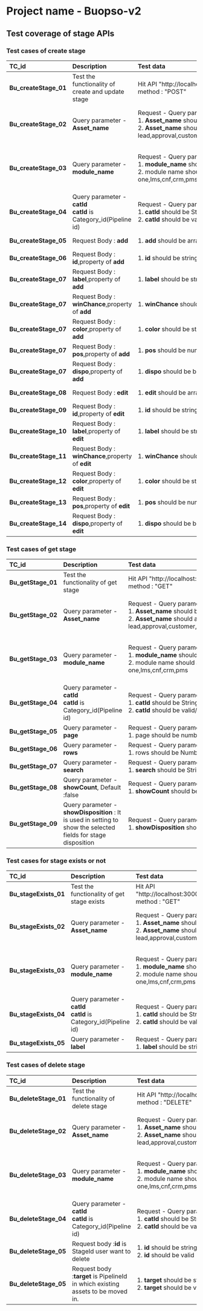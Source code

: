 # Project name - Buopso-v2
## Test coverage of stage APIs

### Test cases of create stage
TC_id|Description|Test data|Test step|
|:---|:----------|:--------|:--------|
|**Bu_createStage_01**|Test the functionality of create and update stage|Hit API "http://localhost:3000/fams/v2/stages",  method : "POST"||
|**Bu_createStage_02**|Query parameter -**Asset_name**|Request - Query parameter -**Asset_name** <br> 1. **Asset_name** should be String and required. <br> 2. **Asset_name** should accept only lead,approval,customer,company,deal,task,meeting|1. pass the **Asset_name** as number/null data type. 2. Pass the **Asset_name** as blank to check required or not. <br> 3. pass the **Asset_name** except lead,approval,customercompany,deal,task,meeting|
|**Bu_createStage_03**|Query parameter -**module_name**|Request - Query parameter -**module_name** <br> 1. **module_name** should be String and required <br> 2. module name should accept only one,lms,cnf,crm,pms|1. pass the **module_name** as number/null data type. <br> 2. Pass the module name blank to check required or not. <br> 3. pass the **module_name** except one,lms,cnf,crm,pms|
|**Bu_createStage_04**|Query parameter -**catId** <br> **catId** is Category_id(Pipeline id)|Request - Query parameter -**catId**  <br> 1. **catId** should be String and required <br> 2. **catId** should be valid/correct|1. pass the **catId** as number/null data type. <br> 2. Pass the **catId** blank to check required or not. <br> 3. pass the invalid **catId**|
|**Bu_createStage_05**|Request Body : **add**|1. **add** should be array[object]|1. Pass the **add** as number/string/array[string or number]/null data type.|
|**Bu_createStage_06**|Request Body : **id**,property of **add**|1. **id** should be string and required|1. Pass the **id** as number/null data type. <br> 2. Pass **id** blank to check reuired or not|
|**Bu_createStage_07**|Request Body : **label**,property of **add**|1. **label** should be string and required|1. Pass the **label** as number/null data type. <br> 2. Pass **label** blank to check reuired or not|
|**Bu_createStage_07**|Request Body : **winChance**,property of **add**|1. **winChance** should be string and required|1. Pass the **winChance** as number/null data type. <br> 2. Pass **winChance** blank to check reuired or not|
|**Bu_createStage_07**|Request Body : **color**,property of **add**|1. **color** should be string and required|1. Pass the **color** as number/null data type. <br> 2. Pass **color** blank to check reuired or not|
|**Bu_createStage_07**|Request Body : **pos**,property of **add**|1. **pos** should be number and required|1. Pass the **pos** as string/null data type. <br> 2. Pass **pos** blank to check reuired or not|
|**Bu_createStage_07**|Request Body : **dispo**,property of **add**|1. **dispo** should be boolean and required|1. Pass the **dispo** as string/number/null data type. <br> 2. Pass **dispo** blank to check reuired or not|
|**Bu_createStage_08**|Request Body : **edit**|1. **edit** should be array[object]|1. Pass the **edit** as number/string/array[string or number]/null data type.|
|**Bu_createStage_09**|Request Body : **id**,property of **edit**|1. **id** should be string and required|1. Pass the **id** as number/null data type. <br> 2. Pass **id** blank to check reuired or not|
|**Bu_createStage_10**|Request Body : **label**,property of **edit**|1. **label** should be string|1. Pass the **label** as number/null data type.|
|**Bu_createStage_11**|Request Body : **winChance**,property of **edit**|1. **winChance** should be string|1. Pass the **winChance** as number/null data type.|
|**Bu_createStage_12**|Request Body : **color**,property of **edit**|1. **color** should be string|1. Pass the **color** as number/null data type.|
|**Bu_createStage_13**|Request Body : **pos**,property of **edit**|1. **pos** should be number|1. Pass the **pos** as string/null data type.|
|**Bu_createStage_14**|Request Body : **dispo**,property of **edit**|1. **dispo** should be boolean|1. Pass the **dispo** as string/number/null data type.|

### Test cases of get stage
TC_id|Description|Test data|Test step|
|:---|:----------|:--------|:--------|
|**Bu_getStage_01**|Test the functionality of get stage|Hit API "http://localhost:3000/fams/v2/stages",  method : "GET"||
|**Bu_getStage_02**|Query parameter -**Asset_name**|Request - Query parameter -**Asset_name** <br> 1. **Asset_name** should be String and required. <br> 2. **Asset_name** should accept only lead,approval,customer,company,deal,task,meeting|1. pass the **Asset_name** as number/null data type. 2. Pass the **Asset_name** as blank to check required or not. <br> 3. pass the **Asset_name** except lead,approval,customercompany,deal,task,meeting|
|**Bu_getStage_03**|Query parameter -**module_name**|Request - Query parameter -**module_name** <br> 1. **module_name** should be String and required <br> 2. module name should accept only one,lms,cnf,crm,pms|1. pass the **module_name** as number/null data type. <br> 2. Pass the module name blank to check required or not. <br> 3. pass the **module_name** except one,lms,cnf,crm,pms|
|**Bu_getStage_04**|Query parameter -**catId** <br> **catId** is Category_id(Pipeline id)|Request - Query parameter -**catId**  <br> 1. **catId** should be String and required <br> 2. **catId** should be valid/correct|1. pass the **catId** as number/null data type. <br> 2. Pass the **catId** blank to check required or not. <br> 3. pass the invalid **catId**|
|**Bu_getStage_05**|Query parameter -**page**|Request - Query parameter -**page** <br> 1. page should be number and defauld rows =1|1. pass the page as string/null data type.|
|**Bu_getStage_06**|Query parameter -**rows**|Request - Query parameter -**rows** <br> 1. rows should be Number and defauld rows =25 |1. pass the rows as String/null data type|
|**Bu_getStage_07**|Query parameter -**search**|Request - Query parameter -**search** <br> 1. **search** should be String |1. pass the **search** as number/null data type|
|**Bu_getStage_08**|Query parameter -**showCount**, Default :false|Request - Query parameter -**showCount** <br> 1. **showCount** should be boolean |1. pass the **showCount** as number/string/null data type|
|**Bu_getStage_09**|Query parameter -**showDisposition** : It is used in setting to show the selected fields for stage disposition|Request - Query parameter -**showDisposition** <br> 1. **showDisposition** should be boolean |1. pass the **showDisposition** as number/string/null data type|

### Test cases for stage exists or not
TC_id|Description|Test data|Test step|
|:---|:----------|:--------|:--------|
|**Bu_stageExists_01**|Test the functionality of get stage exists|Hit API "http://localhost:3000/fams/v2/stages/exists",  method : "GET"||
|**Bu_stageExists_02**|Query parameter -**Asset_name**|Request - Query parameter -**Asset_name** <br> 1. **Asset_name** should be String and required. <br> 2. **Asset_name** should accept only lead,approval,customer,company,deal,task,meeting|1. pass the **Asset_name** as number/null data type. 2. Pass the **Asset_name** as blank to check required or not. <br> 3. pass the **Asset_name** except lead,approval,customercompany,deal,task,meeting|
|**Bu_stageExists_03**|Query parameter -**module_name**|Request - Query parameter -**module_name** <br> 1. **module_name** should be String and required <br> 2. module name should accept only one,lms,cnf,crm,pms|1. pass the **module_name** as number/null data type. <br> 2. Pass the module name blank to check required or not. <br> 3. pass the **module_name** except one,lms,cnf,crm,pms|
|**Bu_stageExists_04**|Query parameter -**catId** <br> **catId** is Category_id(Pipeline id)|Request - Query parameter -**catId**  <br> 1. **catId** should be String and required <br> 2. **catId** should be valid/correct|1. pass the **catId** as number/null data type. <br> 2. Pass the **catId** blank to check required or not. <br> 3. pass the invalid **catId**|
|**Bu_stageExists_05**|Query parameter -**label**|Request - Query parameter -**label** <br> 1. **label** should be string and required|1. pass the **label** as number/null data type. <br> 2. Pass **label** blank to check required or not|

### Test cases of delete stage
TC_id|Description|Test data|Test step|
|:---|:----------|:--------|:--------|
|**Bu_deleteStage_01**|Test the functionality of delete stage|Hit API "http://localhost:3000/fams/v2/stages",  method : "DELETE"||
|**Bu_deleteStage_02**|Query parameter -**Asset_name**|Request - Query parameter -**Asset_name** <br> 1. **Asset_name** should be String and required. <br> 2. **Asset_name** should accept only lead,approval,customer,company,deal,task,meeting|1. pass the **Asset_name** as number/null data type. 2. Pass the **Asset_name** as blank to check required or not. <br> 3. pass the **Asset_name** except lead,approval,customercompany,deal,task,meeting|
|**Bu_deleteStage_03**|Query parameter -**module_name**|Request - Query parameter -**module_name** <br> 1. **module_name** should be String and required <br> 2. module name should accept only one,lms,cnf,crm,pms|1. pass the **module_name** as number/null data type. <br> 2. Pass the module name blank to check required or not. <br> 3. pass the **module_name** except one,lms,cnf,crm,pms|
|**Bu_deleteStage_04**|Query parameter -**catId** <br> **catId** is Category_id(Pipeline id)|Request - Query parameter -**catId**  <br> 1. **catId** should be String and required <br> 2. **catId** should be valid/correct|1. pass the **catId** as number/null data type. <br> 2. Pass the **catId** blank to check required or not. <br> 3. pass the invalid **catId**|
|**Bu_deleteStage_05**|Request body :**id** is StageId user want to delete|1. **id** should be string and required <br> 2. **id** should be valid|1. pass the **id** as number/null data type. <br> 2. Pass **id** blank to check required or not <br> 3. Pass invalid **id**|
|**Bu_deleteStage_05**|Request body :**target** is PipelineId in which existing assets to be moved in.|1. **target** should be string <br> 2. **target** should be valid|1. pass the **target** as number/null data type. <br> 2. Pass invalid **target**|